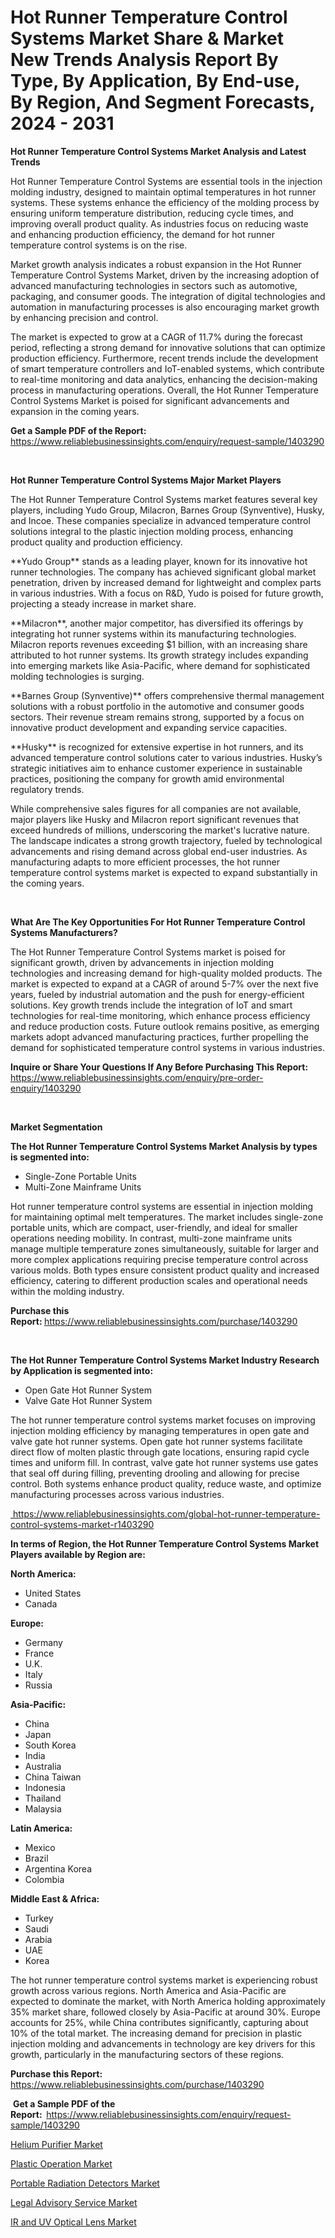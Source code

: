 <p><h1>Hot Runner Temperature Control Systems Market Share & Market New Trends Analysis Report By Type, By Application, By End-use, By Region, And Segment Forecasts, 2024 - 2031</h1></p><p><strong>Hot Runner Temperature Control Systems Market Analysis and Latest Trends</strong></p>
<p><p>Hot Runner Temperature Control Systems are essential tools in the injection molding industry, designed to maintain optimal temperatures in hot runner systems. These systems enhance the efficiency of the molding process by ensuring uniform temperature distribution, reducing cycle times, and improving overall product quality. As industries focus on reducing waste and enhancing production efficiency, the demand for hot runner temperature control systems is on the rise.</p><p>Market growth analysis indicates a robust expansion in the Hot Runner Temperature Control Systems Market, driven by the increasing adoption of advanced manufacturing technologies in sectors such as automotive, packaging, and consumer goods. The integration of digital technologies and automation in manufacturing processes is also encouraging market growth by enhancing precision and control.</p><p>The market is expected to grow at a CAGR of 11.7% during the forecast period, reflecting a strong demand for innovative solutions that can optimize production efficiency. Furthermore, recent trends include the development of smart temperature controllers and IoT-enabled systems, which contribute to real-time monitoring and data analytics, enhancing the decision-making process in manufacturing operations. Overall, the Hot Runner Temperature Control Systems Market is poised for significant advancements and expansion in the coming years.</p></p>
<p><strong>Get a Sample PDF of the Report:&nbsp;</strong> <a href="https://www.reliablebusinessinsights.com/enquiry/request-sample/1403290?utm_campaign=1091&utm_medium=2&utm_source=Github&utm_content=ia&utm_term=23102024&utm_id=hot-runner-temperature-control-systems">https://www.reliablebusinessinsights.com/enquiry/request-sample/1403290</a></p>
<p>&nbsp;</p>
<p><strong>Hot Runner Temperature Control Systems Major Market Players</strong></p>
<p><p>The Hot Runner Temperature Control Systems market features several key players, including Yudo Group, Milacron, Barnes Group (Synventive), Husky, and Incoe. These companies specialize in advanced temperature control solutions integral to the plastic injection molding process, enhancing product quality and production efficiency.</p><p>**Yudo Group** stands as a leading player, known for its innovative hot runner technologies. The company has achieved significant global market penetration, driven by increased demand for lightweight and complex parts in various industries. With a focus on R&D, Yudo is poised for future growth, projecting a steady increase in market share.</p><p>**Milacron**, another major competitor, has diversified its offerings by integrating hot runner systems within its manufacturing technologies. Milacron reports revenues exceeding $1 billion, with an increasing share attributed to hot runner systems. Its growth strategy includes expanding into emerging markets like Asia-Pacific, where demand for sophisticated molding technologies is surging.</p><p>**Barnes Group (Synventive)** offers comprehensive thermal management solutions with a robust portfolio in the automotive and consumer goods sectors. Their revenue stream remains strong, supported by a focus on innovative product development and expanding service capacities.</p><p>**Husky** is recognized for extensive expertise in hot runners, and its advanced temperature control solutions cater to various industries. Husky’s strategic initiatives aim to enhance customer experience in sustainable practices, positioning the company for growth amid environmental regulatory trends.</p><p>While comprehensive sales figures for all companies are not available, major players like Husky and Milacron report significant revenues that exceed hundreds of millions, underscoring the market's lucrative nature. The landscape indicates a strong growth trajectory, fueled by technological advancements and rising demand across global end-user industries. As manufacturing adapts to more efficient processes, the hot runner temperature control systems market is expected to expand substantially in the coming years.</p></p>
<p>&nbsp;</p>
<p><strong>What Are The Key Opportunities For Hot Runner Temperature Control Systems Manufacturers?</strong></p>
<p><p>The Hot Runner Temperature Control Systems market is poised for significant growth, driven by advancements in injection molding technologies and increasing demand for high-quality molded products. The market is expected to expand at a CAGR of around 5-7% over the next five years, fueled by industrial automation and the push for energy-efficient solutions. Key growth trends include the integration of IoT and smart technologies for real-time monitoring, which enhance process efficiency and reduce production costs. Future outlook remains positive, as emerging markets adopt advanced manufacturing practices, further propelling the demand for sophisticated temperature control systems in various industries.</p></p>
<p><strong>Inquire or Share Your Questions If Any Before Purchasing This Report:</strong> <a href="https://www.reliablebusinessinsights.com/enquiry/pre-order-enquiry/1403290?utm_campaign=1091&utm_medium=2&utm_source=Github&utm_content=ia&utm_term=23102024&utm_id=hot-runner-temperature-control-systems">https://www.reliablebusinessinsights.com/enquiry/pre-order-enquiry/1403290</a></p>
<p>&nbsp;</p>
<p><strong>Market Segmentation</strong></p>
<p><strong>The Hot Runner Temperature Control Systems Market Analysis by types is segmented into:</strong></p>
<p><ul><li>Single-Zone Portable Units</li><li>Multi-Zone Mainframe Units</li></ul></p>
<p><p>Hot runner temperature control systems are essential in injection molding for maintaining optimal melt temperatures. The market includes single-zone portable units, which are compact, user-friendly, and ideal for smaller operations needing mobility. In contrast, multi-zone mainframe units manage multiple temperature zones simultaneously, suitable for larger and more complex applications requiring precise temperature control across various molds. Both types ensure consistent product quality and increased efficiency, catering to different production scales and operational needs within the molding industry.</p></p>
<p><strong>Purchase this Report:&nbsp;</strong><a href="https://www.reliablebusinessinsights.com/purchase/1403290?utm_campaign=1091&utm_medium=2&utm_source=Github&utm_content=ia&utm_term=23102024&utm_id=hot-runner-temperature-control-systems">https://www.reliablebusinessinsights.com/purchase/1403290</a></p>
<p>&nbsp;</p>
<p><strong>The Hot Runner Temperature Control Systems Market Industry Research by Application is segmented into:</strong></p>
<p><ul><li>Open Gate Hot Runner System</li><li>Valve Gate Hot Runner System</li></ul></p>
<p><p>The hot runner temperature control systems market focuses on improving injection molding efficiency by managing temperatures in open gate and valve gate hot runner systems. Open gate hot runner systems facilitate direct flow of molten plastic through gate locations, ensuring rapid cycle times and uniform fill. In contrast, valve gate hot runner systems use gates that seal off during filling, preventing drooling and allowing for precise control. Both systems enhance product quality, reduce waste, and optimize manufacturing processes across various industries.</p></p>
<p><a href="https://www.reliablebusinessinsights.com/global-hot-runner-temperature-control-systems-market-r1403290?utm_campaign=1091&utm_medium=2&utm_source=Github&utm_content=ia&utm_term=23102024&utm_id=hot-runner-temperature-control-systems">&nbsp;https://www.reliablebusinessinsights.com/global-hot-runner-temperature-control-systems-market-r1403290</a></p>
<p><strong>In terms of Region, the Hot Runner Temperature Control Systems Market Players available by Region are:</strong></p>
<p>
    <p> <strong> North America: </strong>
        <ul>
            <li>United States</li>
            <li>Canada</li>
        </ul>
        </p> 
    <p> <strong> Europe: </strong>
        <ul>
            <li>Germany</li>
            <li>France</li>
            <li>U.K.</li>
            <li>Italy</li>
            <li>Russia</li>
        </ul>
        </p> 
    <p> <strong> Asia-Pacific: </strong>
        <ul>
            <li>China</li>
            <li>Japan</li>
            <li>South Korea</li>
            <li>India</li>
            <li>Australia</li>
            <li>China Taiwan</li>
            <li>Indonesia</li>
            <li>Thailand</li>
            <li>Malaysia</li>
        </ul>
        </p> 
    <p> <strong> Latin America: </strong>
        <ul>
            <li>Mexico</li>
            <li>Brazil</li>
            <li>Argentina Korea</li>
            <li>Colombia</li>
        </ul>
        </p> 
    <p> <strong> Middle East & Africa: </strong>
        <ul>
            <li>Turkey</li>
            <li>Saudi</li>
            <li>Arabia</li>
            <li>UAE</li>
            <li>Korea</li>
        </ul>
    </p>
    </p>
<p><p>The hot runner temperature control systems market is experiencing robust growth across various regions. North America and Asia-Pacific are expected to dominate the market, with North America holding approximately 35% market share, followed closely by Asia-Pacific at around 30%. Europe accounts for 25%, while China contributes significantly, capturing about 10% of the total market. The increasing demand for precision in plastic injection molding and advancements in technology are key drivers for this growth, particularly in the manufacturing sectors of these regions.</p></p>
<p><strong>Purchase this Report: </strong><a href="https://www.reliablebusinessinsights.com/purchase/1403290?utm_campaign=1091&utm_medium=2&utm_source=Github&utm_content=ia&utm_term=23102024&utm_id=hot-runner-temperature-control-systems">https://www.reliablebusinessinsights.com/purchase/1403290</a></p>
<p>&nbsp;<strong>Get a Sample PDF of the Report:&nbsp;&nbsp;</strong><a href="https://www.reliablebusinessinsights.com/enquiry/request-sample/1403290?utm_campaign=1091&utm_medium=2&utm_source=Github&utm_content=ia&utm_term=23102024&utm_id=hot-runner-temperature-control-systems">https://www.reliablebusinessinsights.com/enquiry/request-sample/1403290</a></p>
<p><strong></strong></p>
<p><p><a href="https://issuu.com/reportprime-2/docs/helium-purifier-market-size-2030.pp_91821b3efa4550?utm_campaign=1091&utm_medium=2&utm_source=Github&utm_content=ia&utm_term=23102024&utm_id=hot-runner-temperature-control-systems">Helium Purifier Market</a></p><p><a href="https://www.linkedin.com/pulse/plastic-operation-landscape-product-spectrum-market-trajectories-wmsyf?utm_campaign=1091&utm_medium=2&utm_source=Github&utm_content=ia&utm_term=23102024&utm_id=hot-runner-temperature-control-systems">Plastic Operation Market</a></p><p><a href="https://github.com/burdgexaraeqn/Market-Research-Report-List-1/blob/main/portable-radiation-detectors-market.md?utm_campaign=1091&utm_medium=2&utm_source=Github&utm_content=ia&utm_term=23102024&utm_id=hot-runner-temperature-control-systems">Portable Radiation Detectors Market</a></p><p><a href="https://www.linkedin.com/pulse/legal-advisory-service-market-size-growth-trends-statistics-5yckf?utm_campaign=1091&utm_medium=2&utm_source=Github&utm_content=ia&utm_term=23102024&utm_id=hot-runner-temperature-control-systems">Legal Advisory Service Market</a></p><p><a href="https://github.com/maniehilp9ib/Market-Research-Report-List-1/blob/main/ir-and-uv-optical-lens-market.md?utm_campaign=1091&utm_medium=2&utm_source=Github&utm_content=ia&utm_term=23102024&utm_id=hot-runner-temperature-control-systems">IR and UV Optical Lens Market</a></p></p>